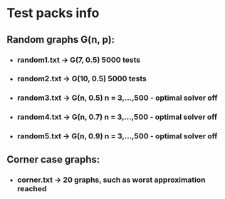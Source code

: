 # Test packs info
## Random graphs G(n, p):
- ### random1.txt -> G(7, 0.5) 5000 tests
- ### random2.txt -> G(10, 0.5) 5000 tests
- ### random3.txt -> G(n, 0.5) n = 3,...,500 - optimal solver off
- ### random4.txt -> G(n, 0.7) n = 3,...,500 - optimal solver off
- ### random5.txt -> G(n, 0.9) n = 3,...,500 - optimal solver off

## Corner case graphs:
- ### corner.txt -> 20 graphs, such as worst approximation reached  
